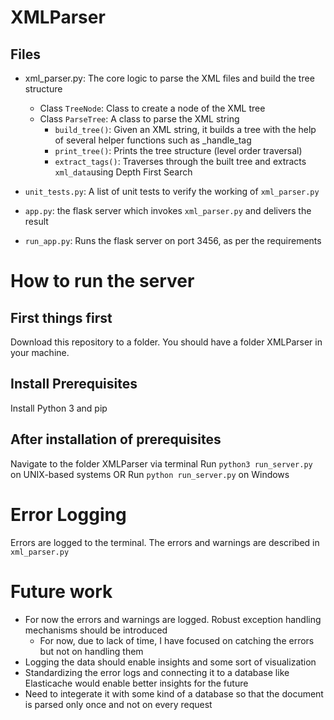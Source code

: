 # XMLParser

## Files

- xml_parser.py: The core logic to parse the XML files and build the tree structure

  - Class `TreeNode`: Class to create a node of the XML tree
  - Class `ParseTree`: A class to parse the XML string
    - `build_tree()`: Given an XML string, it builds a tree with the help of several helper functions such as \_handle_tag
    - `print_tree()`: Prints the tree structure (level order traversal)
    - `extract_tags()`: Traverses through the built tree and extracts `xml_data`using Depth First Search

- `unit_tests.py`: A list of unit tests to verify the working of `xml_parser.py`

- `app.py`: the flask server which invokes `xml_parser.py` and delivers the result

- `run_app.py`: Runs the flask server on port 3456, as per the requirements

# How to run the server

## First things first

Download this repository to a folder. You should have a folder XMLParser in your machine.

## Install Prerequisites

Install Python 3 and pip

## After installation of prerequisites

Navigate to the folder XMLParser via terminal
Run `python3 run_server.py` on UNIX-based systems OR
Run `python run_server.py` on Windows

# Error Logging

Errors are logged to the terminal. The errors and warnings are described in `xml_parser.py`

# Future work

- For now the errors and warnings are logged. Robust exception handling mechanisms should be introduced
  - For now, due to lack of time, I have focused on catching the errors but not on handling them
- Logging the data should enable insights and some sort of visualization
- Standardizing the error logs and connecting it to a database like Elasticache would enable better insights for the future
- Need to integerate it with some kind of a database so that the document is parsed only once and not on every request
